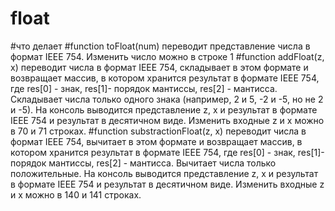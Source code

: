 # float
#что делает
#function toFloat(num) переводит представление числа в формат IEEE 754. Изменить число можно  в строке 1 
#function addFloat(z, x) переводит числа в формат IEEE 754, складывает в этом формате и возвращает массив, в котором хранится результат в формате IEEE 754, где res[0] - знак, res[1]- порядок мантиссы, res[2] - мантисса. Складывает числа только одного знака (например, 2 и 5, -2 и -5, но не 2 и -5). На консоль выводится представление z, x и результат в формате IEEE 754 и результат в десятичном виде. Изменить входные z и x можно в 70 и 71 строках.
#function substractionFloat(z, x) переводит числа в формат IEEE 754, вычитает в этом формате и возвращает массив, в котором хранится результат в формате IEEE 754, где res[0] - знак, res[1]- порядок мантиссы, res[2] - мантисса. Вычитает числа только положительные. На консоль выводится представление z, x и результат в формате IEEE 754 и результат в десятичном виде. Изменить входные z и x можно в 140 и 141 строках.
